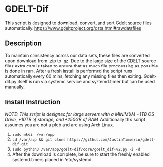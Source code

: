 # GDELT-Dif
This script is designed to download, convert, and sort Gdelt source files automatically. https://www.gdeltproject.org/data.html#rawdatafiles

## Description
To maintain consistency across our data sets, these files are converted upon download from .zip to .gz. 
Due to the large size of the GDELT source files extra care is taken to ensure that as much file proccessing as possible is done in ram.
After a fresh install is performed the script runs automatically every 60 mins, fetching any missing files then exiting. Gdelt-dif.py itself is run via systemd.service and systemd.timer but can be used manually.

## Install Instruction
_NOTE: This script is designed for large servers with a MINIMUM +1TB OS Drive, +10TB of storage, and +250GB of RAM._
Additionally this script assumes you are not a pleb and are using Arch Linux.

1. `sudo mkdir /var/app`
2. `cd /var/app && git clone https://github.com/JustinTimperio/gdelt-dif.git`
3. `sudo python3 /var/app/gdelt-dif/core/gdelt_dif-v2.py -i -d`
4. After the download is complete, be sure to start the freshly enabled systemd.timers placed in /etc/systemd.
